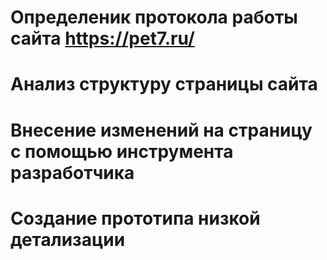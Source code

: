 # Определеник протокола работы сайта **https://pet7.ru/**

# Анализ структуру страницы сайта

# Внесение изменений на страницу с помощью инструмента разработчика

# Создание прототипа низкой детализации